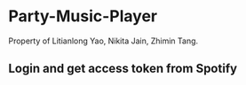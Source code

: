 # Party-Music-Player
Property of Litianlong Yao, Nikita Jain, Zhimin Tang.

## Login and get access token from Spotify


